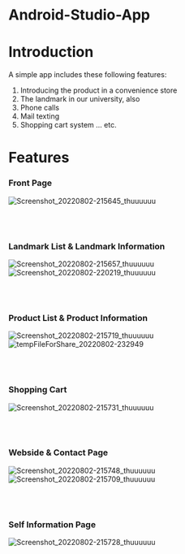 # Android-Studio-App

# Introduction
A simple app includes these following features:
1. Introducing the product in a convenience store 
2. The landmark in our university, also 
3. Phone calls 
4. Mail texting
5. Shopping cart system … etc.

# Features

### Front Page
![Screenshot_20220802-215645_thuuuuuu](https://user-images.githubusercontent.com/81616595/182409376-c57c3a37-a51b-4b0e-b70c-f4455a92424f.jpg)

<br></br>

### Landmark List & Landmark Information
![Screenshot_20220802-215657_thuuuuuu](https://user-images.githubusercontent.com/81616595/182412630-cad1ac35-2cc9-432a-987f-9d339c652a31.jpg) ![Screenshot_20220802-220219_thuuuuuu](https://user-images.githubusercontent.com/81616595/182413698-28645d76-d2b5-4fec-b0ea-06cf1f144a68.jpg)

<br></br>

### Product List & Product Information
![Screenshot_20220802-215719_thuuuuuu](https://user-images.githubusercontent.com/81616595/182412912-b871fd89-6436-4870-b37d-83633bc8d64c.jpg) ![tempFileForShare_20220802-232949](https://user-images.githubusercontent.com/81616595/182414086-34f447b5-4f91-46ee-bd4b-e7c84aedd45c.jpg)

<br></br>

### Shopping Cart
![Screenshot_20220802-215731_thuuuuuu](https://user-images.githubusercontent.com/81616595/182415008-55d1e0e8-27c5-4225-b957-916a2add55be.jpg)

<br></br>

### Webside & Contact Page
![Screenshot_20220802-215748_thuuuuuu](https://user-images.githubusercontent.com/81616595/182415418-a9698198-091b-451d-8a3d-4197b589d250.jpg) ![Screenshot_20220802-215709_thuuuuuu](https://user-images.githubusercontent.com/81616595/182415425-3ccd001d-140a-4c8e-b9f8-55d9c19e8fd6.jpg)

<br></br>

### Self Information Page
![Screenshot_20220802-215728_thuuuuuu](https://user-images.githubusercontent.com/81616595/182416120-fdb3d20a-518c-4cf2-bbad-3359dc01dd18.jpg)

